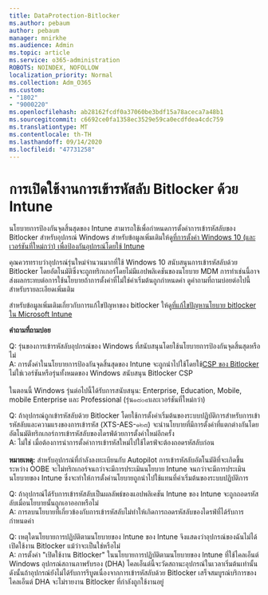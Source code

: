 ```yaml
---
title: DataProtection-Bitlocker
ms.author: pebaum
author: pebaum
manager: mnirkhe
ms.audience: Admin
ms.topic: article
ms.service: o365-administration
ROBOTS: NOINDEX, NOFOLLOW
localization_priority: Normal
ms.collection: Adm_O365
ms.custom:
- "1802"
- "9000220"
ms.openlocfilehash: ab28162fcdf0a37060be3bdf15a78aceca7a48b1
ms.sourcegitcommit: c6692ce0fa1358ec3529e59ca0ecdfdea4cdc759
ms.translationtype: MT
ms.contentlocale: th-TH
ms.lasthandoff: 09/14/2020
ms.locfileid: "47731258"
---
```

# <a name="enabling-bitlocker-encryption-with-intune"></a>การเปิดใช้งานการเข้ารหัสลับ Bitlocker ด้วย Intune

 นโยบายการป้องกันจุดสิ้นสุดของ Intune สามารถใช้เพื่อกำหนดการตั้งค่าการเข้ารหัสลับของ Bitlocker สำหรับอุปกรณ์ Windows สำหรับข้อมูลเพิ่มเติมให้ดู[ที่การตั้งค่า Windows 10 (และเวอร์ชันที่ใหม่กว่า) เพื่อป้องกันอุปกรณ์โดยใช้ Intune](https://docs.microsoft.com/intune/endpoint-protection-windows-10#windows-encryption)
 
คุณควรทราบว่าอุปกรณ์รุ่นใหม่จำนวนมากที่ใช้ Windows 10 สนับสนุนการเข้ารหัสลับด้วย Bitlocker โดยอัตโนมัติซึ่งจะถูกทริกเกอร์โดยไม่มีแอปพลิเคชันของนโยบาย MDM การทำเช่นนี้อาจส่งผลกระทบต่อการใช้นโยบายถ้าการตั้งค่าที่ไม่ใช่ค่าเริ่มต้นถูกกำหนดค่า ดูคำถามที่ถามบ่อยต่อไปนี้สำหรับรายละเอียดเพิ่มเติม
 
สำหรับข้อมูลเพิ่มเติมเกี่ยวกับการแก้ไขปัญหาของ bitlocker ให้ดู[ที่แก้ไขปัญหานโยบาย bitlocker ใน Microsoft Intune](https://docs.microsoft.com/intune/protect/troubleshoot-bitlocker-policies)
 
 
**คำถามที่ถามบ่อย**

 Q: รุ่นของการเข้ารหัสลับอุปกรณ์ของ Windows ที่สนับสนุนโดยใช้นโยบายการป้องกันจุดสิ้นสุดหรือไม่<br>
 A: การตั้งค่าในนโยบายการป้องกันจุดสิ้นสุดของ Intune จะถูกนำไปใช้โดยใช้[CSP ของ Bitlocker](https://docs.microsoft.com/windows/client-management/mdm/bitlocker-csp) ไม่ใช่เวอร์ชันหรือรุ่นทั้งหมดของ Windows สนับสนุน Bitlocker CSP <br><br>
      ในตอนนี้ Windows รุ่นต่อไปนี้ได้รับการสนับสนุน: Enterprise, Education, Mobile, mobile Enterprise และ Professional (รุ่น๑๘๐๙และเวอร์ชันที่ใหม่กว่า)
 
Q: ถ้าอุปกรณ์ถูกเข้ารหัสลับด้วย Bitlocker โดยใช้การตั้งค่าเริ่มต้นของระบบปฏิบัติการสำหรับการเข้ารหัสลับและความแรงของการเข้ารหัส (XTS-AES-๑๒๘) จะนำนโยบายที่มีการตั้งค่าที่แตกต่างกันโดยอัตโนมัติทริกเกอร์การเข้ารหัสลับของไดรฟ์ด้วยการตั้งค่าใหม่อีกครั้ง<br>
A: ไม่ใช่ เมื่อต้องการนำการตั้งค่าการเข้ารหัสใหม่ไปใช้ไดรฟ์จะต้องถอดรหัสลับก่อน<br><br>
**หมายเหตุ:** สำหรับอุปกรณ์ที่กำลังลงทะเบียนกับ Autopilot การเข้ารหัสลับอัตโนมัติที่จะเกิดขึ้นระหว่าง OOBE จะไม่ทริกเกอร์จนกว่าจะมีการประเมินนโยบาย Intune จนกว่าจะมีการประเมินนโยบายของ Intune ซึ่งจะทำให้การตั้งค่านโยบายถูกนำไปใช้แทนที่ค่าเริ่มต้นของระบบปฏิบัติการ
 
Q: ถ้าอุปกรณ์ได้รับการเข้ารหัสลับเป็นผลลัพธ์ของแอปพลิเคชัน Intune ของ Intune จะถูกถอดรหัสลับเมื่อนโยบายนั้นถูกเอาออกหรือไม่<br>
A: การลบนโยบายที่เกี่ยวข้องกับการเข้ารหัสลับไม่ทำให้เกิดการถอดรหัสลับของไดรฟ์ที่ได้รับการกำหนดค่า
 
Q: เหตุใดนโยบายการปฏิบัติตามนโยบายของ Intune ของ Intune จึงแสดงว่าอุปกรณ์ของฉันไม่ได้เปิดใช้งาน Bitlocker แม้ว่าจะเป็นใช่หรือไม่<br>
A: การตั้งค่า "เปิดใช้งาน Bitlocker" ในนโยบายการปฏิบัติตามนโยบายของ Intune ที่ใช้ไคลเอ็นต์ Windows อุปกรณ์สถานภาพรับรอง (DHA) ไคลเอ็นต์นี้จะวัดสถานะอุปกรณ์ในเวลาเริ่มต้นเท่านั้น ดังนั้นถ้าอุปกรณ์ยังไม่ได้รับการรีบูตเนื่องจากการเข้ารหัสลับด้วย Bitlocker เสร็จสมบูรณ์บริการของไคลเอ็นต์ DHA จะไม่รายงาน Bitlocker ที่กำลังถูกใช้งานอยู่
 
 